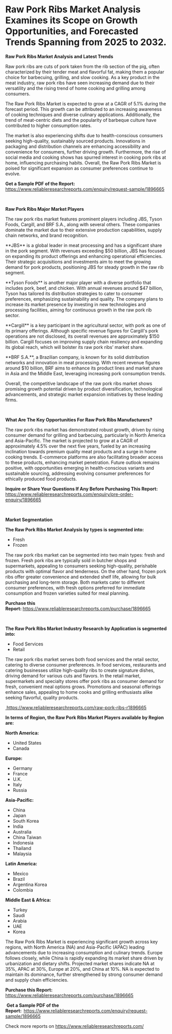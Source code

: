 <p><h1>Raw Pork Ribs Market Analysis Examines its Scope on Growth Opportunities, and Forecasted Trends Spanning from 2025 to 2032.</h1></p><p><strong>Raw Pork Ribs Market Analysis and Latest Trends</strong></p>
<p><p>Raw pork ribs are cuts of pork taken from the rib section of the pig, often characterized by their tender meat and flavorful fat, making them a popular choice for barbecuing, grilling, and slow cooking. As a key product in the meat industry, raw pork ribs have seen increasing demand due to their versatility and the rising trend of home cooking and grilling among consumers.</p><p>The Raw Pork Ribs Market is expected to grow at a CAGR of 5.1% during the forecast period. This growth can be attributed to an increasing awareness of cooking techniques and diverse culinary applications. Additionally, the trend of meat-centric diets and the popularity of barbeque culture have contributed to higher consumption rates. </p><p>The market is also experiencing shifts due to health-conscious consumers seeking high-quality, sustainably sourced products. Innovations in packaging and distribution channels are enhancing accessibility and convenience for consumers, further driving growth. Furthermore, the rise of social media and cooking shows has spurred interest in cooking pork ribs at home, influencing purchasing habits. Overall, the Raw Pork Ribs Market is poised for significant expansion as consumer preferences continue to evolve.</p></p>
<p><strong>Get a Sample PDF of the Report:&nbsp;</strong> <a href="https://www.reliableresearchreports.com/enquiry/request-sample/1896665?utm_campaign=3430&utm_medium=2&utm_source=Github&utm_content=ia&utm_term=07042025&utm_id=raw-pork-ribs">https://www.reliableresearchreports.com/enquiry/request-sample/1896665</a></p>
<p>&nbsp;</p>
<p><strong>Raw Pork Ribs Major Market Players</strong></p>
<p><p>The raw pork ribs market features prominent players including JBS, Tyson Foods, Cargill, and BRF S.A., along with several others. These companies dominate the market due to their extensive production capabilities, supply chain networks, and brand recognition.</p><p>**JBS** is a global leader in meat processing and has a significant share in the pork segment. With revenues exceeding $50 billion, JBS has focused on expanding its product offerings and enhancing operational efficiencies. Their strategic acquisitions and investments aim to meet the growing demand for pork products, positioning JBS for steady growth in the raw rib segment.</p><p>**Tyson Foods** is another major player with a diverse portfolio that includes pork, beef, and chicken. With annual revenues around $47 billion, Tyson has tailored its distribution strategies to cater to consumer preferences, emphasizing sustainability and quality. The company plans to increase its market presence by investing in new technologies and processing facilities, aiming for continuous growth in the raw pork rib sector.</p><p>**Cargill** is a key participant in the agricultural sector, with pork as one of its primary offerings. Although specific revenue figures for Cargill's pork operations are not disclosed, its overall revenues are approximately $150 billion. Cargill focuses on improving supply chain resiliency and expanding its global reach, which will bolster its raw pork ribs’ market share.</p><p>**BRF S.A.**, a Brazilian company, is known for its solid distribution networks and innovation in meat processing. With recent revenue figures around $10 billion, BRF aims to enhance its product lines and market share in Asia and the Middle East, leveraging increasing pork consumption trends.</p><p>Overall, the competitive landscape of the raw pork ribs market shows promising growth potential driven by product diversification, technological advancements, and strategic market expansion initiatives by these leading firms.</p></p>
<p>&nbsp;</p>
<p><strong>What Are The Key Opportunities For Raw Pork Ribs Manufacturers?</strong></p>
<p><p>The raw pork ribs market has demonstrated robust growth, driven by rising consumer demand for grilling and barbecuing, particularly in North America and Asia-Pacific. The market is projected to grow at a CAGR of approximately 4.5% over the next five years, fueled by an increasing inclination towards premium quality meat products and a surge in home cooking trends. E-commerce platforms are also facilitating broader access to these products, enhancing market penetration. Future outlook remains positive, with opportunities emerging in health-conscious variants and sustainable sourcing, addressing evolving consumer preferences for ethically produced food products.</p></p>
<p><strong>Inquire or Share Your Questions If Any Before Purchasing This Report:</strong> <a href="https://www.reliableresearchreports.com/enquiry/pre-order-enquiry/1896665?utm_campaign=3430&utm_medium=2&utm_source=Github&utm_content=ia&utm_term=07042025&utm_id=raw-pork-ribs">https://www.reliableresearchreports.com/enquiry/pre-order-enquiry/1896665</a></p>
<p>&nbsp;</p>
<p><strong>Market Segmentation</strong></p>
<p><strong>The Raw Pork Ribs Market Analysis by types is segmented into:</strong></p>
<p><ul><li>Fresh</li><li>Frozen</li></ul></p>
<p><p>The raw pork ribs market can be segmented into two main types: fresh and frozen. Fresh pork ribs are typically sold in butcher shops and supermarkets, appealing to consumers seeking high-quality, perishable products with optimal flavor and tenderness. On the other hand, frozen pork ribs offer greater convenience and extended shelf life, allowing for bulk purchasing and long-term storage. Both markets cater to different consumer preferences, with fresh options preferred for immediate consumption and frozen varieties suited for meal planning.</p></p>
<p><strong>Purchase this Report:&nbsp;</strong><a href="https://www.reliableresearchreports.com/purchase/1896665?utm_campaign=3430&utm_medium=2&utm_source=Github&utm_content=ia&utm_term=07042025&utm_id=raw-pork-ribs">https://www.reliableresearchreports.com/purchase/1896665</a></p>
<p>&nbsp;</p>
<p><strong>The Raw Pork Ribs Market Industry Research by Application is segmented into:</strong></p>
<p><ul><li>Food Services</li><li>Retail</li></ul></p>
<p><p>The raw pork ribs market serves both food services and the retail sector, catering to diverse consumer preferences. In food services, restaurants and catering businesses utilize high-quality ribs to create signature dishes, driving demand for various cuts and flavors. In the retail market, supermarkets and specialty stores offer pork ribs as consumer demand for fresh, convenient meal options grows. Promotions and seasonal offerings enhance sales, appealing to home cooks and grilling enthusiasts alike seeking flavorful, quality products.</p></p>
<p><a href="https://www.reliableresearchreports.com/raw-pork-ribs-r1896665?utm_campaign=3430&utm_medium=2&utm_source=Github&utm_content=ia&utm_term=07042025&utm_id=raw-pork-ribs">&nbsp;https://www.reliableresearchreports.com/raw-pork-ribs-r1896665</a></p>
<p><strong>In terms of Region, the Raw Pork Ribs Market Players available by Region are:</strong></p>
<p>
    <p> <strong> North America: </strong>
        <ul>
            <li>United States</li>
            <li>Canada</li>
        </ul>
        </p> 
    <p> <strong> Europe: </strong>
        <ul>
            <li>Germany</li>
            <li>France</li>
            <li>U.K.</li>
            <li>Italy</li>
            <li>Russia</li>
        </ul>
        </p> 
    <p> <strong> Asia-Pacific: </strong>
        <ul>
            <li>China</li>
            <li>Japan</li>
            <li>South Korea</li>
            <li>India</li>
            <li>Australia</li>
            <li>China Taiwan</li>
            <li>Indonesia</li>
            <li>Thailand</li>
            <li>Malaysia</li>
        </ul>
        </p> 
    <p> <strong> Latin America: </strong>
        <ul>
            <li>Mexico</li>
            <li>Brazil</li>
            <li>Argentina Korea</li>
            <li>Colombia</li>
        </ul>
        </p> 
    <p> <strong> Middle East & Africa: </strong>
        <ul>
            <li>Turkey</li>
            <li>Saudi</li>
            <li>Arabia</li>
            <li>UAE</li>
            <li>Korea</li>
        </ul>
    </p>
    </p>
<p><p>The Raw Pork Ribs Market is experiencing significant growth across key regions, with North America (NA) and Asia-Pacific (APAC) leading advancements due to increasing consumption and culinary trends. Europe follows closely, while China is rapidly expanding its market share driven by urbanization and dietary shifts. Projected market shares indicate NA at 35%, APAC at 30%, Europe at 20%, and China at 10%. NA is expected to maintain its dominance, further strengthened by strong consumer demand and supply chain efficiencies.</p></p>
<p><strong>Purchase this Report: </strong><a href="https://www.reliableresearchreports.com/purchase/1896665?utm_campaign=3430&utm_medium=2&utm_source=Github&utm_content=ia&utm_term=07042025&utm_id=raw-pork-ribs">https://www.reliableresearchreports.com/purchase/1896665</a></p>
<p>&nbsp;<strong>Get a Sample PDF of the Report:&nbsp;&nbsp;</strong><a href="https://www.reliableresearchreports.com/enquiry/request-sample/1896665?utm_campaign=3430&utm_medium=2&utm_source=Github&utm_content=ia&utm_term=07042025&utm_id=raw-pork-ribs">https://www.reliableresearchreports.com/enquiry/request-sample/1896665</a></p>
<p><strong></strong></p>
<p>Check more reports on <a href="https://www.reliableresearchreports.com/?utm_campaign=3430&utm_medium=2&utm_source=Github&utm_content=ia&utm_term=07042025&utm_id=raw-pork-ribs">https://www.reliableresearchreports.com/</a></p>